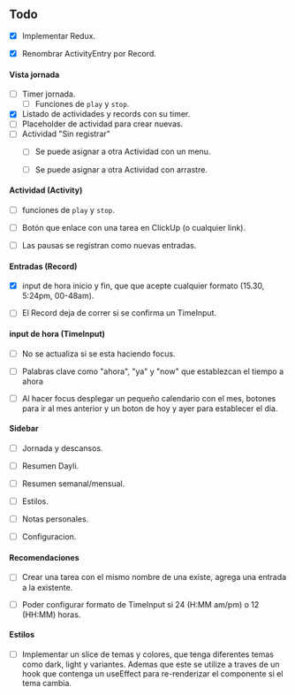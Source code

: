 
## Todo
- [x] Implementar Redux.
- [x] Renombrar ActivityEntry por Record.


#### Vista jornada
- [ ] Timer jornada.
    - [ ] Funciones de `play` y `stop`.
- [x] Listado de actividades y records con su timer.
- [ ] Placeholder de actividad para crear nuevas.
- [ ] Actividad "Sin registrar"
    - [ ] Se puede asignar a otra Actividad con un menu.
    - [ ] Se puede asignar a otra Actividad con arrastre.


#### Actividad (Activity)
- [ ] funciones de `play` y `stop`.
- [ ] Botón que enlace con una tarea en ClickUp (o cualquier link).
- [ ] Las pausas se registran como nuevas entradas.


#### Entradas (Record)
- [x] input de hora inicio y fin, que que acepte cualquier formato (15.30, 5:24pm, 00-48am).
- [ ] El Record deja de correr si se confirma un TimeInput.


#### input de hora (TimeInput)
- [ ] No se actualiza si se esta haciendo focus.
- [ ] Palabras clave como "ahora", "ya" y "now" que establezcan el tiempo a ahora
- [ ] Al hacer focus desplegar un pequeño calendario con el mes, botones para ir al mes anterior y un boton de hoy y ayer para establecer el dia.


#### Sidebar
- [ ] Jornada y descansos.
- [ ] Resumen Dayli.
- [ ] Resumen semanal/mensual.
- [ ] Estilos.
- [ ] Notas personales.
- [ ] Configuracion.


#### Recomendaciones
- [ ] Crear una tarea con el mismo nombre de una existe, agrega una entrada a la existente.
- [ ] Poder configurar formato de TimeInput si 24 (H:MM am/pm) o 12 (HH:MM) horas.


#### Estilos
- [ ] Implementar un slice de temas y colores, que tenga diferentes temas como dark, light y variantes. Ademas que este se utilize a traves de un hook que contenga un useEffect para re-renderizar el componente si el tema cambia.